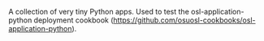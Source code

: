 A collection of very tiny Python apps. Used to test the osl-application-python
deployment cookbook (https://github.com/osuosl-cookbooks/osl-application-python).